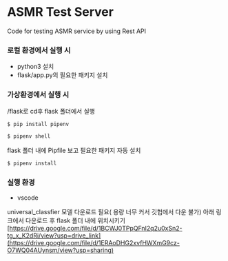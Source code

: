 # ASMR Test Server
Code for testing ASMR service by using Rest API

### 로컬 환경에서 실행 시 
- python3 설치 
- flask/app.py의 필요한 패키지 설치

### 가상환경에서 실행 시
/flask로 cd후 
flask 폴더에서 실행
```bash
$ pip install pipenv
```

```bash
$ pipenv shell
```
flask 폴더 내에 Pipfile 보고 필요한 패키지 자동 설치
```bash
$ pipenv install
```

### 실행 환경
- vscode

universal_classfier 모델 다운로드 필요( 용량 너무 커서 깃헙에서 다운 불가)
아래 링크에서 다운로드 후 flask 폴더 내에 위치시키기
[https://drive.google.com/file/d/1BCWJ0TPpQFnI2q2u0xSn2-tg_x_K2dRi/view?usp=drive_link](https://drive.google.com/file/d/1ERAoDHG2xvfHWXmG9cz-O7WQ04AUynsm/view?usp=sharing)
